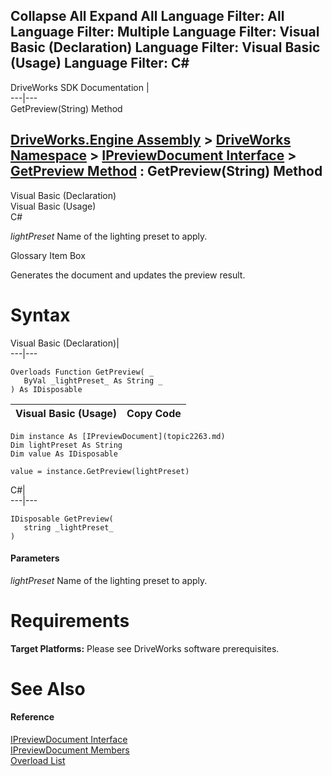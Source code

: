 Collapse All Expand All Language Filter: All  Language Filter: Multiple  Language Filter: Visual Basic (Declaration) Language Filter: Visual Basic (Usage) Language Filter: C#  
---  
DriveWorks SDK Documentation  |   
---|---  
GetPreview(String) Method   
  
[DriveWorks.Engine Assembly](topic2156.md) > [DriveWorks Namespace](topic2159.md) > [IPreviewDocument Interface](topic2263.md) > [GetPreview Method](topic2269.md) : GetPreview(String) Method  
---  
  
Visual Basic (Declaration)    
Visual Basic (Usage)    
C# 

_lightPreset_
    Name of the lighting preset to apply.

Glossary Item Box

Generates the document and updates the preview result. 

# Syntax

Visual Basic (Declaration)|   
---|---  
      
    
    Overloads Function GetPreview( _
       ByVal _lightPreset_ As String _
    ) As IDisposable  
  
Visual Basic (Usage)| Copy Code  
---|---  
      
    
    Dim instance As [IPreviewDocument](topic2263.md)
    Dim lightPreset As String
    Dim value As IDisposable
     
    value = instance.GetPreview(lightPreset)  
  
C#|   
---|---  
      
    
    IDisposable GetPreview( 
       string _lightPreset_
    )  
  
#### Parameters

 _lightPreset_
    Name of the lighting preset to apply.

# Requirements

**Target Platforms:** Please see DriveWorks software prerequisites.

# See Also

#### Reference

[IPreviewDocument Interface](topic2263.md)   
[IPreviewDocument Members](topic2264.md)   
[Overload List](topic2269.md)



